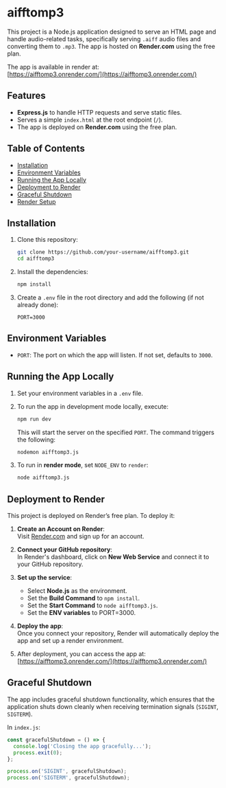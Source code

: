 # aifftomp3

This project is a Node.js application designed to serve an HTML page and handle audio-related tasks, specifically serving `.aiff` audio files and converting them to `.mp3`. The app is hosted on **Render.com** using the free plan.

The app is available in render at:  
[https://aifftomp3.onrender.com/](https://aifftomp3.onrender.com/)

## Features

- **Express.js** to handle HTTP requests and serve static files.
- Serves a simple `index.html` at the root endpoint (`/`).
- The app is deployed on **Render.com** using the free plan.

## Table of Contents

- [Installation](#installation)
- [Environment Variables](#environment-variables)
- [Running the App Locally](#running-the-app-locally)
- [Deployment to Render](#deployment-to-render)
- [Graceful Shutdown](#graceful-shutdown)
- [Render Setup](#render-setup)

## Installation

1. Clone this repository:

    ```bash
    git clone https://github.com/your-username/aifftomp3.git
    cd aifftomp3
    ```

2. Install the dependencies:

    ```bash
    npm install
    ```

3. Create a `.env` file in the root directory and add the following (if not already done):

    ```
    PORT=3000
    ```

## Environment Variables

- `PORT`: The port on which the app will listen. If not set, defaults to `3000`.

## Running the App Locally

1. Set your environment variables in a `.env` file.

2. To run the app in development mode locally, execute:

    ```bash
    npm run dev
    ```

    This will start the server on the specified `PORT`. The command triggers the following:

    ```bash
    nodemon aifftomp3.js
    ```

3. To run in **render mode**, set `NODE_ENV` to `render`:

    ```bash
    node aifftomp3.js
    ```

## Deployment to Render

This project is deployed on Render’s free plan. To deploy it:

1. **Create an Account on Render**:  
   Visit [Render.com](https://render.com) and sign up for an account.

2. **Connect your GitHub repository**:  
   In Render's dashboard, click on **New Web Service** and connect it to your GitHub repository.

3. **Set up the service**:  
   - Select **Node.js** as the environment.
   - Set the **Build Command** to `npm install`.
   - Set the **Start Command** to `node aifftomp3.js`.
   - Set the **ENV variables** to PORT=3000.

4. **Deploy the app**:  
   Once you connect your repository, Render will automatically deploy the app and set up a render environment.

5. After deployment, you can access the app at:  
   [https://aifftomp3.onrender.com/](https://aifftomp3.onrender.com/)

## Graceful Shutdown

The app includes graceful shutdown functionality, which ensures that the application shuts down cleanly when receiving termination signals (`SIGINT`, `SIGTERM`).

In `index.js`:

```javascript
const gracefulShutdown = () => {
  console.log('Closing the app gracefully...');
  process.exit(0);
};

process.on('SIGINT', gracefulShutdown);
process.on('SIGTERM', gracefulShutdown);
